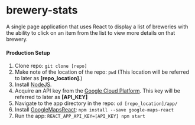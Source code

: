 # brewery-stats
A single page application that uses React to display a list of breweries with the ability to click on an item from the list to view more details on that brewery.

#### Production Setup
1. Clone repo: `git clone [repo]`
2. Make note of the location of the repo: `pwd` (This location will be referred to later as **[repo_location]**.)
3. Install [NodeJS](https://nodejs.org/en/).
4. Acquire an API key from the [Google Cloud Platform](https://cloud.google.com/docs/authentication/api-keys#creating_an_api_key). This key will be referred to later as **[API_KEY]**
5. Navigate to the app directory in the repo: `cd [repo_location]/app/`
6. Install [GoogleMapsReact](https://github.com/fullstackreact/google-maps-react): `npm install --save google-maps-react`
7. Run the app: `REACT_APP_API_KEY=[API_KEY] npm start`
